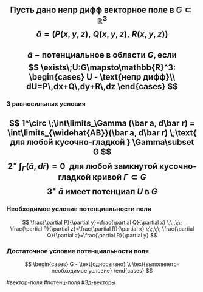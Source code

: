$$
\text{Пусть дано непр дифф векторное поле в }G \subset \mathbb{R}^3
$$
$$
\bar a=\Big(
P(x,y,z),\;
Q(x,y,z),\;
R(x,y,z)
\Big)
$$
---
$$
\bar a - \textbf{потенциальное в области }G, \text{если}
$$
$$
\exists\;U:G\mapsto\mathbb{R}^3: 
\begin{cases} 
U - \text{непр дифф}\\
dU=P\,dx+Q\,dy+R\,dz
\end{cases}
$$
---
### 3 равносильных условия
$$
1^\circ \;\int\limits_\Gamma (\bar a, d\bar r) = \int\limits_{\widehat{AB}}(\bar a, d\bar r) \;\text{ для любой кусочно-гладкой }
\Gamma\subset G
$$
$$
2^\circ \;\int_\Gamma (\bar a, d\bar r)=0 \;\text{ для любой замкнутой кусочно-гладкой кривой }\Gamma \subset G
$$
$$
3^\circ\;
\bar a \text{ имеет потенциал } U \text{ в } G
$$
---
### Необходимое условие потенциальности поля
$$
\frac{\partial P}{\partial y}=\frac{\partial Q}{\partial x}
\;\;,\;\;
\frac{\partial P}{\partial z}=\frac{\partial R}{\partial x}
\;\;,\;\;
\frac{\partial Q}{\partial z}=\frac{\partial R}{\partial y}
$$
### Достаточное условие потенциальности поля
$$
\begin{cases}
G - \text{односвязно} \\
\text{выполняется необходимое условие}
\end{cases}
$$


#вектор-поля #потенц-поля #3д-векторы 
